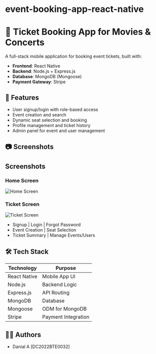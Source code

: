 # event-booking-app-react-native

# 🎫 Ticket Booking App for Movies & Concerts

A full-stack mobile application for booking event tickets, built with:

- **Frontend**: React Native
- **Backend**: Node.js + Express.js
- **Database**: MongoDB (Mongoose)
- **Payment Gateway**: Stripe

## 📱 Features

- User signup/login with role-based access
- Event creation and search
- Dynamic seat selection and booking
- Profile management and ticket history
- Admin panel for event and user management

## 📷 Screenshots
## Screenshots

### Home Screen
![Home Screen](./assets/App/home.png)

### Ticket Screen
![Ticket Screen](./assets/ticket.png)


- Signup | Login | Forgot Password
- Event Creation | Seat Selection
- Ticket Summary | Manage Events/Users

## 🛠️ Tech Stack

| Technology     | Purpose                     |
|----------------|-----------------------------|
| React Native   | Mobile App UI               |
| Node.js        | Backend Logic               |
| Express.js     | API Routing                 |
| MongoDB        | Database                    |
| Mongoose       | ODM for MongoDB             |
| Stripe         | Payment Integration         |

## 🧑‍💻 Authors

- Danial A [DC2022BTE0032]

